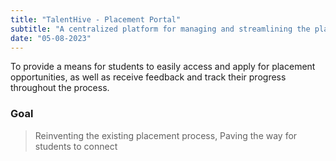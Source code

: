 ```yaml
---
title: "TalentHive - Placement Portal"
subtitle: "A centralized platform for managing and streamlining the placement process for students and TPC coordinators. By automating various tasks such as creating and managing drives, tracking student applications, and providing feedback mechanisms."
date: "05-08-2023"
---
```


To provide a means for students to easily access and apply for placement opportunities, as well as receive feedback and track their progress throughout the process.

### Goal

> Reinventing the existing placement process, Paving the way for students to connect